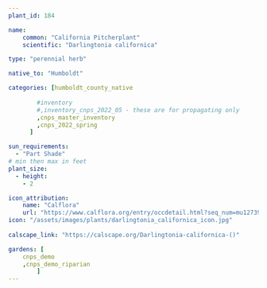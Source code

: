 ```yaml
---
plant_id: 184 

name: 
    common: "California Pitcherplant"  
    scientific: "Darlingtonia californica"    

type: "perennial herb"

native_to: "Humboldt"

categories: [humboldt_county_native
        
        #inventory 
        #,inventory_cnps_2022_05 - these are for propagating only
        ,cnps_master_inventory
        ,cnps_2022_spring
      ]

sun_requirements:
  - "Part Shade"
# min then max in feet
plant_size:
  - height: 
    - 2 

icon_attribution: 
    name: "Calflora"
    url: "https://www.calflora.org/entry/occdetail.html?seq_num=mu12739"
icon: "/assets/images/plants/darlingtonia_californica_icon.jpg"
 
calscape_link: "https://calscape.org/Darlingtonia-californica-()"

gardens: [
    cnps_demo
    ,cnps_demo_riparian
        ]
---
```








